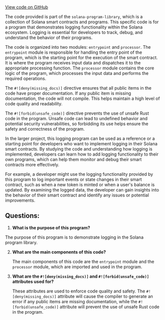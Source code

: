 [View code on GitHub](https://github.com/solana-labs/solana-program-library/examples/rust/logging/src/lib.rs)

The code provided is part of the `solana-program-library`, which is a collection of Solana smart contracts and programs. This specific code is for a program that demonstrates logging functionality within the Solana ecosystem. Logging is essential for developers to track, debug, and understand the behavior of their programs.

The code is organized into two modules: `entrypoint` and `processor`. The `entrypoint` module is responsible for handling the entry point of the program, which is the starting point for the execution of the smart contract. It is where the program receives input data and dispatches it to the appropriate processing function. The `processor` module contains the core logic of the program, which processes the input data and performs the required operations.

The `#![deny(missing_docs)]` directive ensures that all public items in the code have proper documentation. If any public item is missing documentation, the code will not compile. This helps maintain a high level of code quality and readability.

The `#![forbid(unsafe_code)]` directive prevents the use of unsafe Rust code in the program. Unsafe code can lead to undefined behavior and potential security vulnerabilities, so forbidding its use helps ensure the safety and correctness of the program.

In the larger project, this logging program can be used as a reference or a starting point for developers who want to implement logging in their Solana smart contracts. By studying the code and understanding how logging is implemented, developers can learn how to add logging functionality to their own programs, which can help them monitor and debug their smart contracts more effectively.

For example, a developer might use the logging functionality provided by this program to log important events or state changes in their smart contract, such as when a new token is minted or when a user's balance is updated. By examining the logged data, the developer can gain insights into the behavior of their smart contract and identify any issues or potential improvements.
## Questions: 
 1. **What is the purpose of this program?**

   The purpose of this program is to demonstrate logging in the Solana program library.

2. **What are the main components of this code?**

   The main components of this code are the `entrypoint` module and the `processor` module, which are imported and used in the program.

3. **What are the `#![deny(missing_docs)]` and `#![forbid(unsafe_code)]` attributes used for?**

   These attributes are used to enforce code quality and safety. The `#![deny(missing_docs)]` attribute will cause the compiler to generate an error if any public items are missing documentation, while the `#![forbid(unsafe_code)]` attribute will prevent the use of unsafe Rust code in the program.